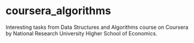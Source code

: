 # coursera_algorithms
Interesting tasks from Data Structures and Algorithms course on Coursera by National Research University Higher School of Economics.
